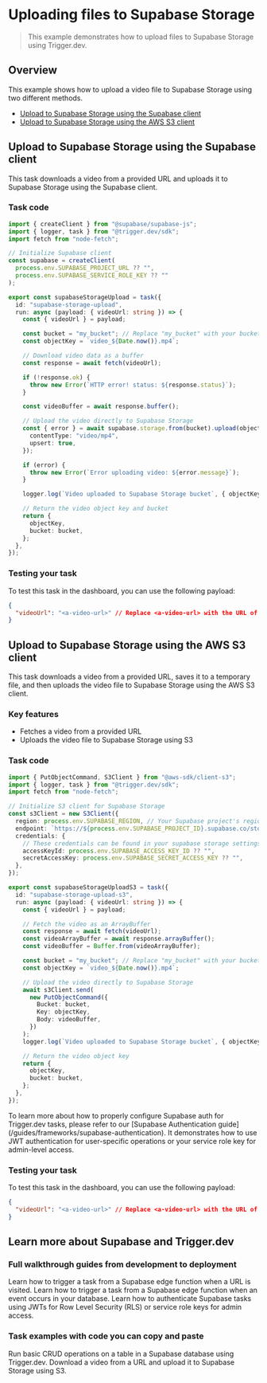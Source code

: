 # Uploading files to Supabase Storage

> This example demonstrates how to upload files to Supabase Storage using Trigger.dev.

## Overview

This example shows how to upload a video file to Supabase Storage using two different methods.

* [Upload to Supabase Storage using the Supabase client](/guides/examples/supabase-storage-upload#example-1-upload-to-supabase-storage-using-the-supabase-storage-client)
* [Upload to Supabase Storage using the AWS S3 client](/guides/examples/supabase-storage-upload#example-2-upload-to-supabase-storage-using-the-aws-s3-client)

## Upload to Supabase Storage using the Supabase client

This task downloads a video from a provided URL and uploads it to Supabase Storage using the Supabase client.

### Task code

```ts trigger/supabase-storage-upload.ts
import { createClient } from "@supabase/supabase-js";
import { logger, task } from "@trigger.dev/sdk";
import fetch from "node-fetch";

// Initialize Supabase client
const supabase = createClient(
  process.env.SUPABASE_PROJECT_URL ?? "",
  process.env.SUPABASE_SERVICE_ROLE_KEY ?? ""
);

export const supabaseStorageUpload = task({
  id: "supabase-storage-upload",
  run: async (payload: { videoUrl: string }) => {
    const { videoUrl } = payload;

    const bucket = "my_bucket"; // Replace "my_bucket" with your bucket name
    const objectKey = `video_${Date.now()}.mp4`;

    // Download video data as a buffer
    const response = await fetch(videoUrl);

    if (!response.ok) {
      throw new Error(`HTTP error! status: ${response.status}`);
    }

    const videoBuffer = await response.buffer();

    // Upload the video directly to Supabase Storage
    const { error } = await supabase.storage.from(bucket).upload(objectKey, videoBuffer, {
      contentType: "video/mp4",
      upsert: true,
    });

    if (error) {
      throw new Error(`Error uploading video: ${error.message}`);
    }

    logger.log(`Video uploaded to Supabase Storage bucket`, { objectKey });

    // Return the video object key and bucket
    return {
      objectKey,
      bucket: bucket,
    };
  },
});
```

### Testing your task

To test this task in the dashboard, you can use the following payload:

```json
{
  "videoUrl": "<a-video-url>" // Replace <a-video-url> with the URL of the video you want to upload
}
```

## Upload to Supabase Storage using the AWS S3 client

This task downloads a video from a provided URL, saves it to a temporary file, and then uploads the video file to Supabase Storage using the AWS S3 client.

### Key features

* Fetches a video from a provided URL
* Uploads the video file to Supabase Storage using S3

### Task code

```ts trigger/supabase-storage-upload-s3.ts
import { PutObjectCommand, S3Client } from "@aws-sdk/client-s3";
import { logger, task } from "@trigger.dev/sdk";
import fetch from "node-fetch";

// Initialize S3 client for Supabase Storage
const s3Client = new S3Client({
  region: process.env.SUPABASE_REGION, // Your Supabase project's region e.g. "us-east-1"
  endpoint: `https://${process.env.SUPABASE_PROJECT_ID}.supabase.co/storage/v1/s3`,
  credentials: {
    // These credentials can be found in your supabase storage settings, under 'S3 access keys'
    accessKeyId: process.env.SUPABASE_ACCESS_KEY_ID ?? "",
    secretAccessKey: process.env.SUPABASE_SECRET_ACCESS_KEY ?? "",
  },
});

export const supabaseStorageUploadS3 = task({
  id: "supabase-storage-upload-s3",
  run: async (payload: { videoUrl: string }) => {
    const { videoUrl } = payload;

    // Fetch the video as an ArrayBuffer
    const response = await fetch(videoUrl);
    const videoArrayBuffer = await response.arrayBuffer();
    const videoBuffer = Buffer.from(videoArrayBuffer);

    const bucket = "my_bucket"; // Replace "my_bucket" with your bucket name
    const objectKey = `video_${Date.now()}.mp4`;

    // Upload the video directly to Supabase Storage
    await s3Client.send(
      new PutObjectCommand({
        Bucket: bucket,
        Key: objectKey,
        Body: videoBuffer,
      })
    );
    logger.log(`Video uploaded to Supabase Storage bucket`, { objectKey });

    // Return the video object key
    return {
      objectKey,
      bucket: bucket,
    };
  },
});
```

<Note>
  To learn more about how to properly configure Supabase auth for Trigger.dev tasks, please refer to
  our [Supabase Authentication guide](/guides/frameworks/supabase-authentication). It demonstrates
  how to use JWT authentication for user-specific operations or your service role key for
  admin-level access.
</Note>

### Testing your task

To test this task in the dashboard, you can use the following payload:

```json
{
  "videoUrl": "<a-video-url>" // Replace <a-video-url> with the URL of the video you want to upload
}
```

## Learn more about Supabase and Trigger.dev

### Full walkthrough guides from development to deployment

<CardGroup cols={1}>
  <Card title="Edge function hello world guide" icon="book" href="/guides/frameworks/supabase-edge-functions-basic">
    Learn how to trigger a task from a Supabase edge function when a URL is visited.
  </Card>

  <Card title="Database webhooks guide" icon="book" href="/guides/frameworks/supabase-edge-functions-database-webhooks">
    Learn how to trigger a task from a Supabase edge function when an event occurs in your database.
  </Card>

  <Card title="Supabase authentication guide" icon="book" href="/guides/frameworks/supabase-authentication">
    Learn how to authenticate Supabase tasks using JWTs for Row Level Security (RLS) or service role
    keys for admin access.
  </Card>
</CardGroup>

### Task examples with code you can copy and paste

<CardGroup cols={2}>
  <Card title="Supabase database operations" icon="bolt" href="/guides/examples/supabase-database-operations">
    Run basic CRUD operations on a table in a Supabase database using Trigger.dev.
  </Card>

  <Card title="Supabase Storage upload" icon="bolt" href="/guides/examples/supabase-storage-upload">
    Download a video from a URL and upload it to Supabase Storage using S3.
  </Card>
</CardGroup>

